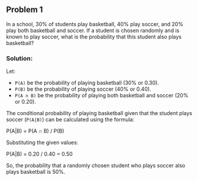 ## Problem 1

In a school, 30% of students play basketball, 40% play soccer, and 20% play both basketball and soccer. If a student is chosen randomly and is known to play soccer, what is the probability that this student also plays basketball?

### Solution:

Let:
- `P(A)` be the probability of playing basketball (30% or 0.30).
- `P(B)` be the probability of playing soccer (40% or 0.40).
- `P(A ∩ B)` be the probability of playing both basketball and soccer (20% or 0.20).

The conditional probability of playing basketball given that the student plays soccer (`P(A|B)`) can be calculated using the formula:

P(A|B) = P(A ∩ B) / P(B)

Substituting the given values:

 P(A|B) = 0.20 / 0.40 = 0.50 

So, the probability that a randomly chosen student who plays soccer also plays basketball is 50%.

